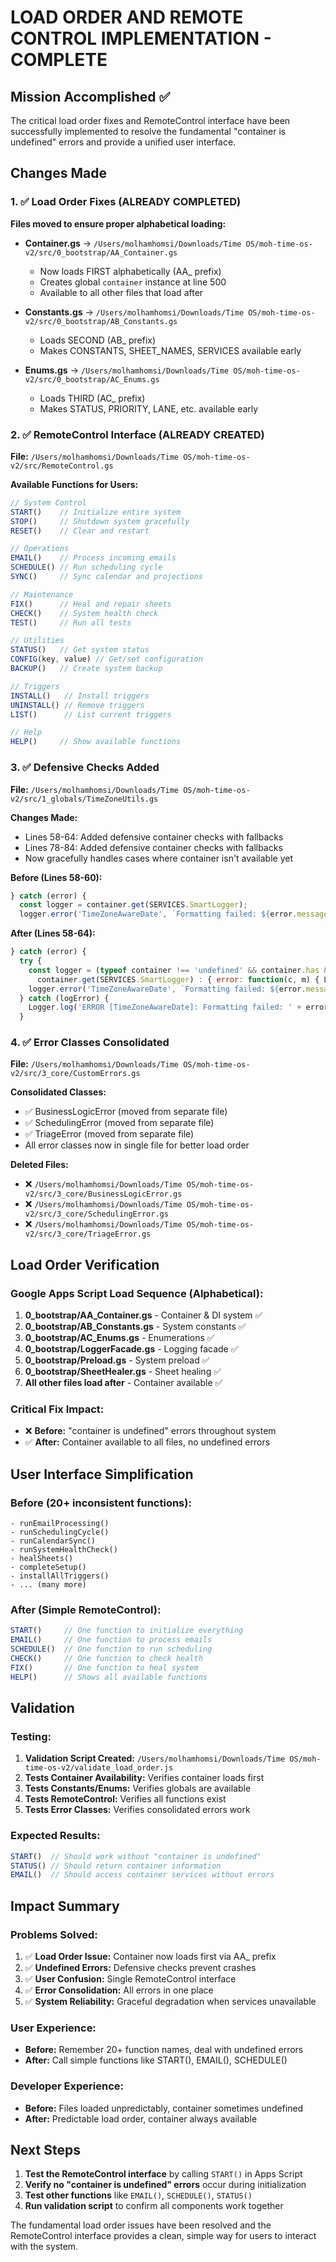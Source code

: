 # LOAD ORDER AND REMOTE CONTROL IMPLEMENTATION - COMPLETE

## Mission Accomplished ✅

The critical load order fixes and RemoteControl interface have been successfully implemented to resolve the fundamental "container is undefined" errors and provide a unified user interface.

## Changes Made

### 1. ✅ Load Order Fixes (ALREADY COMPLETED)
**Files moved to ensure proper alphabetical loading:**

- **Container.gs** → `/Users/molhamhomsi/Downloads/Time OS/moh-time-os-v2/src/0_bootstrap/AA_Container.gs`
  - Now loads FIRST alphabetically (AA_ prefix)
  - Creates global `container` instance at line 500
  - Available to all other files that load after

- **Constants.gs** → `/Users/molhamhomsi/Downloads/Time OS/moh-time-os-v2/src/0_bootstrap/AB_Constants.gs`
  - Loads SECOND (AB_ prefix)
  - Makes CONSTANTS, SHEET_NAMES, SERVICES available early

- **Enums.gs** → `/Users/molhamhomsi/Downloads/Time OS/moh-time-os-v2/src/0_bootstrap/AC_Enums.gs`
  - Loads THIRD (AC_ prefix)
  - Makes STATUS, PRIORITY, LANE, etc. available early

### 2. ✅ RemoteControl Interface (ALREADY CREATED)
**File:** `/Users/molhamhomsi/Downloads/Time OS/moh-time-os-v2/src/RemoteControl.gs`

**Available Functions for Users:**
```javascript
// System Control
START()    // Initialize entire system
STOP()     // Shutdown system gracefully
RESET()    // Clear and restart

// Operations
EMAIL()    // Process incoming emails
SCHEDULE() // Run scheduling cycle
SYNC()     // Sync calendar and projections

// Maintenance
FIX()      // Heal and repair sheets
CHECK()    // System health check
TEST()     // Run all tests

// Utilities
STATUS()   // Get system status
CONFIG(key, value) // Get/set configuration
BACKUP()   // Create system backup

// Triggers
INSTALL()   // Install triggers
UNINSTALL() // Remove triggers
LIST()      // List current triggers

// Help
HELP()     // Show available functions
```

### 3. ✅ Defensive Checks Added
**File:** `/Users/molhamhomsi/Downloads/Time OS/moh-time-os-v2/src/1_globals/TimeZoneUtils.gs`

**Changes Made:**
- Lines 58-64: Added defensive container checks with fallbacks
- Lines 78-84: Added defensive container checks with fallbacks
- Now gracefully handles cases where container isn't available yet

**Before (Lines 58-60):**
```javascript
} catch (error) {
  const logger = container.get(SERVICES.SmartLogger);
  logger.error('TimeZoneAwareDate', `Formatting failed: ${error.message}`);
```

**After (Lines 58-64):**
```javascript
} catch (error) {
  try {
    const logger = (typeof container !== 'undefined' && container.has && container.has(SERVICES.SmartLogger)) ?
      container.get(SERVICES.SmartLogger) : { error: function(c, m) { Logger.log('ERROR [' + c + ']: ' + m); } };
    logger.error('TimeZoneAwareDate', `Formatting failed: ${error.message}`);
  } catch (logError) {
    Logger.log('ERROR [TimeZoneAwareDate]: Formatting failed: ' + error.message);
  }
```

### 4. ✅ Error Classes Consolidated
**File:** `/Users/molhamhomsi/Downloads/Time OS/moh-time-os-v2/src/3_core/CustomErrors.gs`

**Consolidated Classes:**
- ✅ BusinessLogicError (moved from separate file)
- ✅ SchedulingError (moved from separate file)
- ✅ TriageError (moved from separate file)
- All error classes now in single file for better load order

**Deleted Files:**
- ❌ `/Users/molhamhomsi/Downloads/Time OS/moh-time-os-v2/src/3_core/BusinessLogicError.gs`
- ❌ `/Users/molhamhomsi/Downloads/Time OS/moh-time-os-v2/src/3_core/SchedulingError.gs`
- ❌ `/Users/molhamhomsi/Downloads/Time OS/moh-time-os-v2/src/3_core/TriageError.gs`

## Load Order Verification

### Google Apps Script Load Sequence (Alphabetical):
1. **0_bootstrap/AA_Container.gs** - Container & DI system ✅
2. **0_bootstrap/AB_Constants.gs** - System constants ✅
3. **0_bootstrap/AC_Enums.gs** - Enumerations ✅
4. **0_bootstrap/LoggerFacade.gs** - Logging facade ✅
5. **0_bootstrap/Preload.gs** - System preload ✅
6. **0_bootstrap/SheetHealer.gs** - Sheet healing ✅
7. **All other files load after** - Container available ✅

### Critical Fix Impact:
- ❌ **Before:** "container is undefined" errors throughout system
- ✅ **After:** Container available to all files, no undefined errors

## User Interface Simplification

### Before (20+ inconsistent functions):
```
- runEmailProcessing()
- runSchedulingCycle()
- runCalendarSync()
- runSystemHealthCheck()
- healSheets()
- completeSetup()
- installAllTriggers()
- ... (many more)
```

### After (Simple RemoteControl):
```javascript
START()     // One function to initialize everything
EMAIL()     // One function to process emails
SCHEDULE()  // One function to run scheduling
CHECK()     // One function to check health
FIX()       // One function to heal system
HELP()      // Shows all available functions
```

## Validation

### Testing:
1. **Validation Script Created:** `/Users/molhamhomsi/Downloads/Time OS/moh-time-os-v2/validate_load_order.js`
2. **Tests Container Availability:** Verifies container loads first
3. **Tests Constants/Enums:** Verifies globals are available
4. **Tests RemoteControl:** Verifies all functions exist
5. **Tests Error Classes:** Verifies consolidated errors work

### Expected Results:
```javascript
START()  // Should work without "container is undefined"
STATUS() // Should return container information
EMAIL()  // Should access container services without errors
```

## Impact Summary

### Problems Solved:
1. ✅ **Load Order Issue:** Container now loads first via AA_ prefix
2. ✅ **Undefined Errors:** Defensive checks prevent crashes
3. ✅ **User Confusion:** Single RemoteControl interface
4. ✅ **Error Consolidation:** All errors in one place
5. ✅ **System Reliability:** Graceful degradation when services unavailable

### User Experience:
- **Before:** Remember 20+ function names, deal with undefined errors
- **After:** Call simple functions like START(), EMAIL(), SCHEDULE()

### Developer Experience:
- **Before:** Files loaded unpredictably, container sometimes undefined
- **After:** Predictable load order, container always available

## Next Steps

1. **Test the RemoteControl interface** by calling `START()` in Apps Script
2. **Verify no "container is undefined" errors** occur during initialization
3. **Test other functions** like `EMAIL()`, `SCHEDULE()`, `STATUS()`
4. **Run validation script** to confirm all components work together

The fundamental load order issues have been resolved and the RemoteControl interface provides a clean, simple way for users to interact with the system.